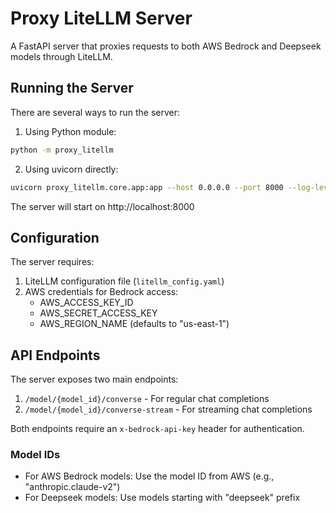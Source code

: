 # Proxy LiteLLM Server

A FastAPI server that proxies requests to both AWS Bedrock and Deepseek models through LiteLLM.

## Running the Server

There are several ways to run the server:

1. Using Python module:
```bash
python -m proxy_litellm
```

2. Using uvicorn directly:
```bash
uvicorn proxy_litellm.core.app:app --host 0.0.0.0 --port 8000 --log-level debug
```

The server will start on http://localhost:8000

## Configuration

The server requires:

1. LiteLLM configuration file (`litellm_config.yaml`)
2. AWS credentials for Bedrock access:
   - AWS_ACCESS_KEY_ID
   - AWS_SECRET_ACCESS_KEY
   - AWS_REGION_NAME (defaults to "us-east-1")

## API Endpoints

The server exposes two main endpoints:

1. `/model/{model_id}/converse` - For regular chat completions
2. `/model/{model_id}/converse-stream` - For streaming chat completions

Both endpoints require an `x-bedrock-api-key` header for authentication.

### Model IDs

- For AWS Bedrock models: Use the model ID from AWS (e.g., "anthropic.claude-v2")
- For Deepseek models: Use models starting with "deepseek" prefix
